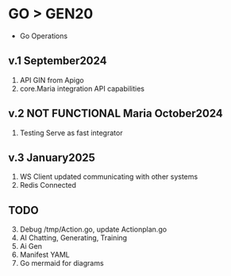 # GO > GEN20
- Go Operations

## v.1 September2024
1) API GIN from Apigo
2) core.Maria integration API capabilities

## v.2 NOT FUNCTIONAL Maria October2024
1) Testing Serve as fast integrator 

## v.3 January2025  
1) WS Client updated communicating with other systems
2) Redis Connected 

## TODO
3) Debug /tmp/Action.go, update Actionplan.go
4) AI Chatting, Generating, Training
5) Ai Gen
6) Manifest YAML
7) Go mermaid for diagrams 